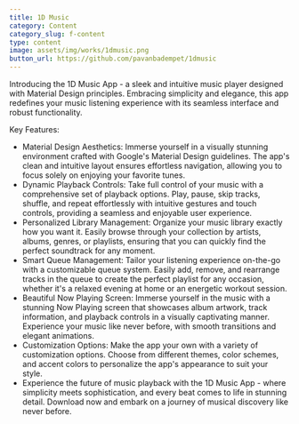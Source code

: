 ```yaml
---
title: 1D Music
category: Content
category_slug: f-content
type: content
image: assets/img/works/1dmusic.png
button_url: https://github.com/pavanbadempet/1dmusic
---
```


Introducing the 1D Music App - a sleek and intuitive music player designed with Material Design principles. Embracing simplicity and elegance, this app redefines your music listening experience with its seamless interface and robust functionality.

Key Features:

* Material Design Aesthetics: Immerse yourself in a visually stunning environment crafted with Google's Material Design guidelines. The app's clean and intuitive layout ensures effortless navigation, allowing you to focus solely on enjoying your favorite tunes.
* Dynamic Playback Controls: Take full control of your music with a comprehensive set of playback options. Play, pause, skip tracks, shuffle, and repeat effortlessly with intuitive gestures and touch controls, providing a seamless and enjoyable user experience.
* Personalized Library Management: Organize your music library exactly how you want it. Easily browse through your collection by artists, albums, genres, or playlists, ensuring that you can quickly find the perfect soundtrack for any moment.
* Smart Queue Management: Tailor your listening experience on-the-go with a customizable queue system. Easily add, remove, and rearrange tracks in the queue to create the perfect playlist for any occasion, whether it's a relaxed evening at home or an energetic workout session.
* Beautiful Now Playing Screen: Immerse yourself in the music with a stunning Now Playing screen that showcases album artwork, track information, and playback controls in a visually captivating manner. Experience your music like never before, with smooth transitions and elegant animations.
* Customization Options: Make the app your own with a variety of customization options. Choose from different themes, color schemes, and accent colors to personalize the app's appearance to suit your style.
* Experience the future of music playback with the 1D Music App - where simplicity meets sophistication, and every beat comes to life in stunning detail. Download now and embark on a journey of musical discovery like never before.